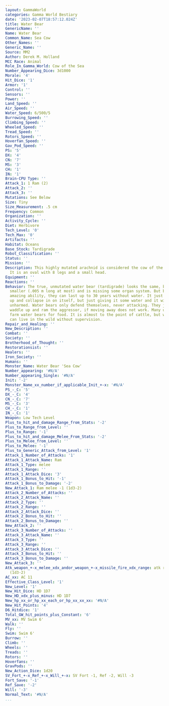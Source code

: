 ```yaml
---
layout: GammaWorld
categories: Gamma World Bestiary
date: '2023-02-07T18:57:12.024Z'
title: Water Bear
GenericName: ''
Name: Water Bear
Common_Name: Sea Cow
Other_Names: ''
Generic_Name: ''
Source: MM2
Author: Derek M. Holland
MCC Race: Animal
Role_In_Gamma_World: Cow of the Sea
Number_Appearing_Dice: 3d1000
Morale: '4'
Hit_Dice: '1'
Armor: '1'
Control: ''
Sensors: ''
Power: ''
Land_Speed: ''
Air_Speed: ''
Water_Speed: 6/500/5
Burrowing_Speed: ''
Climbing_Speed: ''
Wheeled_Speed: ''
Tread_Speed: ''
Rotors_Speed: ''
Hoverfan_Speed: ''
Gav_Pod_Speed: ''
PS: '5'
DX: '4'
CN: '7'
MS: '3'
CH: '1'
IN: '1'
Brain-CPU Type: ''
Attack_1: 1 Ram (2)
Attack_2: ''
Attack_3: ''
Mutations: See Below
Size: Tiny
Size_Measurement: .5 cm
Frequency: Common
Organization: ''
Activity_Cycle: ''
Diet: Herbivore
Tech_Level: '0'
Tech_Max: '0'
Artifacts: ''
Habitat: Oceans
Base_Stock: Tardigrade
Robot_Classification: ''
Status: ''
Mission: ''
Description: This highly mutated arachnid is considered the cow of the sea by many.
  It is an oval with 8 legs and a small head.
Equipment: ''
Reactions: ''
Behavior: The true, unmutated water bear (tardigrade) looks the same, but is much
  smaller (.005 m long at most) and is missing some organ system. But both have an
  amazing ability, they can last up to 30 years without water. It just seems to wither
  up and collapse in on itself, but just giving it some water and it will walk away
  unharmed. Water bears only defend themselves, never attacking. They just try to
  waddle up and ram the aggressor, if moving away does not work. Many undersea races
  farm water bears for food. It is almost to the point of cattle, but water bears
  can live in the wild without supervision.
Repair_and_Healing: ''
New_Description: ''
Combat: ''
Society: ''
Brotherhood_of_Thought: ''
Restorationsist: ''
Healers: ''
Iron_Society: ''
Humans: ''
Monster_Name: Water Bear 'Sea Cow'
Number_appearing: '#N/A'
Number_appearing_Single: '#N/A'
Init: '-2'
Monster_Name_xx_number_if_applicable_Init_+-x: '#N/A'
PS_-_C: '5'
DX_-_C: '4'
CN_-_C: '7'
MS_-_C: '3'
CH_-_C: '1'
IN_-_C: '1'
Weapon: Low Tech Level
Plus_to_hit_and_damage_Range_from_Stats: '-2'
Plus_to_Range_from_Level: ''
Plus_to_Range: '-1'
Plus_to_hit_and_damage_Melee_From_Stats: '-2'
Plus_to_Melee_from_Level: ''
Plus_to_Melee: '-1'
Plus_to_Generic_Attack_from_Level: '1'
Attack_1_Number_of_Attacks: '1'
Attack_1_Attack_Name: Ram
Attack_1_Type: melee
Attack_1_Range: ''
Attack_1_Attack_Dice: '3'
Attack_1_Bonus_to_Hit: '-1'
Attack_1_Bonus_to_Damage: '-2'
New_Attack_1: Ram melee -1 (1d3-2)
Attack_2_Number_of_Attacks: ''
Attack_2_Attack_Name: ''
Attack_2_Type: ''
Attack_2_Range: ''
Attack_2_Attack_Dice: ''
Attack_2_Bonus_to_Hit: ''
Attack_2_Bonus_to_Damage: ''
New_Attack_2: ''
Attack_3_Number_of_Attacks: ''
Attack_3_Attack_Name: ''
Attack_3_Type: ''
Attack_3_Range: ''
Attack_3_Attack_Dice: ''
Attack_3_Bonus_to_Hit: ''
Attack_3_Bonus_to_Damage: ''
New_Attack_3: ''
Atk_weapon_+-x_melee_xdx_andor_weapon_+-x_missile_fire_xdx_range: atk ram melee -1
  (1d3-2)
AC_xx: AC 11
Effective_Class_Level: '1'
New_Level: '1'
New_Hit_Dice: HD 1D7
New_HD_xdx_plus_minus: HD 1D7
New_hp_xx_or_hp_xx_each_or_hp_xx_xx_xx: '#N/A'
New_Hit_Points: '4'
D6_Hitdice: '1'
Total_GW_hit_points_plus_Constant: '6'
MV_xx: MV Swim 6'
Walk: ''
Fly: ''
Swim: Swim 6'
Burrow: ''
Climb: ''
Wheels: ''
Treads: ''
Rotors: ''
Hoverfans: ''
GravPods: ''
New_Action_Dice: 1d20
SV_Fort_+-x_Ref_+-x_Will_+-x: SV Fort -1, Ref -2, Will -3
Fort_Save: '-1'
Ref_Save: '-2'
Will: '-3'
Normal_Text: '#N/A'
...
```

